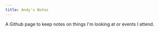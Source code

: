 ```yaml
---
title: Andy's Notes
---
```


A Github page to keep notes on things I'm looking at or events I attend.

